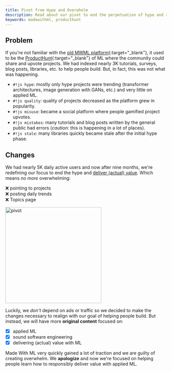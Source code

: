 ```yaml
---
title: Pivot from Hype and Overwhelm
description: Read about our pivot to end the perpetuation of hype and realigning to create original content to help people responsibly deliver value with ML.
keywords: madewithml, producthunt
---
```


## Problem
If you're not familiar with the [old MWML platform](https://twitter.com/madewithml/status/1284503478685978625){:target="_blank"}, it used to be the [ProductHunt](https://producthunt.com/){:target="_blank"} of ML where the community could share and upvote projects. We had indexed nearly 3K tutorials, surveys, blog posts, libraries, etc. to help people build. But, in fact, this was not what was happening.

- `#!js hype`: mostly only hype projects were trending (transformer architectures, image generation with GANs, etc.) and very little on applied ML.
- `#!js quality`: quality of projects decreased as the platform grew in popularity.
- `#!js misuse`: became a social platform where people gamified project upvotes.
- `#!js mistakes`: many tutorials and blog posts written by the general public had errors (*caution*: this is happening in a lot of places).
- `#!js stale`: many libraries quickly became stale after the initial hype phase.


## Changes
We had nearly 5K daily active users and now after nine months, we're redefining our focus to end the hype and [deliver (actual) value](about.md).
Which means *no more* overwhelming:

<span class="mr-1">❌</span> pointing to projects<br>
<span class="mr-1">❌</span> posting daily trends<br>
<span class="mr-1">❌</span> Topics page

<img width="300px;" src="https://media1.tenor.com/images/5e4fff30948fe04f18f2a866ce0a2e87/tenor.gif?itemid=16902898" alt="pivot">

Luckily, we *don't* depend on ads or traffic so we decided to make the changes necessary to realign with our goal of helping people build. But instead, we will have more **original content** focused on:

- [x] applied ML
- [x] sound software engineering
- [x] delivering (actual) value with ML

Made With ML very quickly gained a lot of traction and we are guilty of creating overwhelm. We **apologize** and now we're focused on helping people learn how to responsibly deliver value with applied ML.